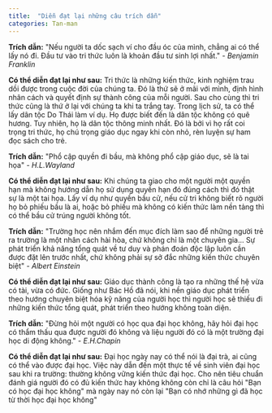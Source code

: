 ```yaml
---
title:  "Diễn đạt lại những câu trích dẫn"
categories: Tan-man
---
```


**Trích dẫn:** "Nếu người ta dốc sạch ví cho đầu óc của mình, chẳng ai có thể lấy nó đi. Đầu tư vào tri thức luôn là khoản đầu tư sinh lợi nhất." *- Benjamin Franklin*

**Có thể diễn đạt lại như sau:** Tri thức là những kiến thức, kinh nghiệm trau dồi được trong cuộc đời của chúng ta. Đó là thứ sẽ ở mãi với mình, định hình nhân cách và quyết định sự thành công của mỗi người. Sau cho cùng thì tri thức cũng là thứ ở lại với chúng ta khi ta trắng tay. Trong lịch sử, ta có thể lấy dân tộc Do Thái làm ví dụ. Họ được biết đến là dân tộc không có quê hương. Tuy nhiên, họ là dân tộc thông minh nhất. Đó là bởi vì họ rất coi trọng tri thức, họ chú trọng giáo dục ngay khi còn nhỏ, rèn luyện sự ham đọc sách cho trẻ. 

**Trích dẫn:** "Phổ cập quyền đi bầu, mà không phổ cập giáo dục, sẽ là tai họa" *- H.L.Wayland*

**Có thể diễn đạt lại như sau:** Khi chúng ta giao cho một người một quyền hạn mà không hướng dẫn họ sử dụng quyền hạn đó đúng cách thì đó thật sự là một tai họa. Lấy ví dụ như quyền bầu cử, nếu cử tri không biết rõ người họ bỏ phiếu bầu là ai, hoặc bỏ phiếu mà không có kiến thức làm nền tảng thì có thể bầu cử trúng người không tốt.

**Trích dẫn:** "Trường học nên nhắm đến mục đích làm sao để những người trẻ ra trường là một nhân cách hài hòa, chứ không chỉ là một chuyên gia... Sự phát triển khả năng tổng quát về tư duy và phán đoán độc lập luôn cần được đặt lên trước nhất, chứ không phải sự sở đắc những kiến thức chuyên biệt" *- Albert Einstein*

**Có thể diễn đạt lại như sau:** Giáo dục thành công là tạo ra những thế hệ vừa có tài, vừa có đức. Giống như Bác Hồ đã nói, khi nền giáo dục phát triển theo hướng chuyên biệt hóa kỹ năng của người học thì người học sẽ thiếu đi những kiến thức tổng quát, phát triển theo hướng không toàn diện.

**Trích dẫn:** "Đừng hỏi một người có học qua đại học không, hãy hỏi đại học có thẩm thấu qua được người đó không và liệu người đó có là một trường đại học di động không." *- E.H.Chapin*

**Có thể diễn đạt lại như sau:** Đại học ngày nay có thể nói là đại trà, ai cũng có thể vào được đại học. Việc này dẫn đến một thực tế về sinh viên đại học sau khi ra trường: thường không vững kiến thức đại học. Cho nên tiêu chuẩn đánh giá người đó có đủ kiến thức hay không không còn chỉ là câu hỏi "Bạn có học đại học không" mà ngày nay nó còn lại "Bạn có nhớ những gì đã học từ thời học đại học không"

